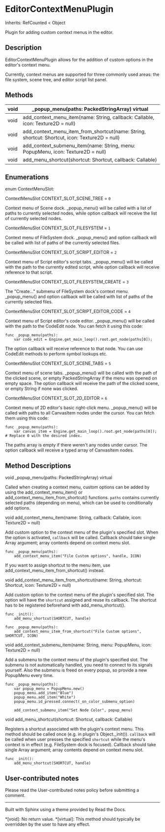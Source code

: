 # EditorContextMenuPlugin

Inherits: RefCounted < Object

Plugin for adding custom context menus in the editor.

## Description

EditorContextMenuPlugin allows for the addition of custom options in the
editor's context menu.

Currently, context menus are supported for three commonly used areas: the file
system, scene tree, and editor script list panel.

## Methods

void | _popup_menu(paths: PackedStringArray) virtual  
---|---  
void | add_context_menu_item(name: String, callback: Callable, icon: Texture2D = null)  
void | add_context_menu_item_from_shortcut(name: String, shortcut: Shortcut, icon: Texture2D = null)  
void | add_context_submenu_item(name: String, menu: PopupMenu, icon: Texture2D = null)  
void | add_menu_shortcut(shortcut: Shortcut, callback: Callable)  
  
## Enumerations

enum ContextMenuSlot:

ContextMenuSlot CONTEXT_SLOT_SCENE_TREE = `0`

Context menu of Scene dock. _popup_menu() will be called with a list of paths
to currently selected nodes, while option callback will receive the list of
currently selected nodes.

ContextMenuSlot CONTEXT_SLOT_FILESYSTEM = `1`

Context menu of FileSystem dock. _popup_menu() and option callback will be
called with list of paths of the currently selected files.

ContextMenuSlot CONTEXT_SLOT_SCRIPT_EDITOR = `2`

Context menu of Script editor's script tabs. _popup_menu() will be called with
the path to the currently edited script, while option callback will receive
reference to that script.

ContextMenuSlot CONTEXT_SLOT_FILESYSTEM_CREATE = `3`

The "Create..." submenu of FileSystem dock's context menu. _popup_menu() and
option callback will be called with list of paths of the currently selected
files.

ContextMenuSlot CONTEXT_SLOT_SCRIPT_EDITOR_CODE = `4`

Context menu of Script editor's code editor. _popup_menu() will be called with
the path to the CodeEdit node. You can fetch it using this code:

    
    
    func _popup_menu(paths):
        var code_edit = Engine.get_main_loop().root.get_node(paths[0]);
    

The option callback will receive reference to that node. You can use CodeEdit
methods to perform symbol lookups etc.

ContextMenuSlot CONTEXT_SLOT_SCENE_TABS = `5`

Context menu of scene tabs. _popup_menu() will be called with the path of the
clicked scene, or empty PackedStringArray if the menu was opened on empty
space. The option callback will receive the path of the clicked scene, or
empty String if none was clicked.

ContextMenuSlot CONTEXT_SLOT_2D_EDITOR = `6`

Context menu of 2D editor's basic right-click menu. _popup_menu() will be
called with paths to all CanvasItem nodes under the cursor. You can fetch them
using this code:

    
    
    func _popup_menu(paths):
        var canvas_item = Engine.get_main_loop().root.get_node(paths[0]); # Replace 0 with the desired index.
    

The paths array is empty if there weren't any nodes under cursor. The option
callback will receive a typed array of CanvasItem nodes.

## Method Descriptions

void _popup_menu(paths: PackedStringArray) virtual

Called when creating a context menu, custom options can be added by using the
add_context_menu_item() or add_context_menu_item_from_shortcut() functions.
`paths` contains currently selected paths (depending on menu), which can be
used to conditionally add options.

void add_context_menu_item(name: String, callback: Callable, icon: Texture2D =
null)

Add custom option to the context menu of the plugin's specified slot. When the
option is activated, `callback` will be called. Callback should take single
Array argument; array contents depend on context menu slot.

    
    
    func _popup_menu(paths):
        add_context_menu_item("File Custom options", handle, ICON)
    

If you want to assign shortcut to the menu item, use
add_context_menu_item_from_shortcut() instead.

void add_context_menu_item_from_shortcut(name: String, shortcut: Shortcut,
icon: Texture2D = null)

Add custom option to the context menu of the plugin's specified slot. The
option will have the `shortcut` assigned and reuse its callback. The shortcut
has to be registered beforehand with add_menu_shortcut().

    
    
    func _init():
        add_menu_shortcut(SHORTCUT, handle)
    
    func _popup_menu(paths):
        add_context_menu_item_from_shortcut("File Custom options", SHORTCUT, ICON)
    

void add_context_submenu_item(name: String, menu: PopupMenu, icon: Texture2D =
null)

Add a submenu to the context menu of the plugin's specified slot. The submenu
is not automatically handled, you need to connect to its signals yourself.
Also the submenu is freed on every popup, so provide a new PopupMenu every
time.

    
    
    func _popup_menu(paths):
        var popup_menu = PopupMenu.new()
        popup_menu.add_item("Blue")
        popup_menu.add_item("White")
        popup_menu.id_pressed.connect(_on_color_submenu_option)
    
        add_context_submenu_item("Set Node Color", popup_menu)
    

void add_menu_shortcut(shortcut: Shortcut, callback: Callable)

Registers a shortcut associated with the plugin's context menu. This method
should be called once (e.g. in plugin's Object._init()). `callback` will be
called when user presses the specified `shortcut` while the menu's context is
in effect (e.g. FileSystem dock is focused). Callback should take single Array
argument; array contents depend on context menu slot.

    
    
    func _init():
        add_menu_shortcut(SHORTCUT, handle)
    

## User-contributed notes

Please read the User-contributed notes policy before submitting a comment.

* * *

Built with Sphinx using a theme provided by Read the Docs.

  *[void]: No return value.
  *[virtual]: This method should typically be overridden by the user to have any effect.

